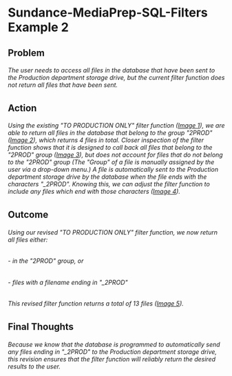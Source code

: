 # Sundance-MediaPrep-SQL-Filters Example 2

## Problem

######   The user needs to access all files in the database that have been sent to the Production department storage drive, but the current filter function does not return all files that have been sent.


## Action
  
######   Using the existing "TO PRODUCTION ONLY" filter function ([Image 1](sql_filters2-1.png)), we are able to return all files in the database that belong to the group "2PROD" ([Image 2](sql_filters2-2.png)), which returns 4 files in total.  Closer inspection of the filter function shows that it is designed to call back all files that belong to the "2PROD" group ([Image 3](sql_filters2-3.png)), but does not account for files that do not belong to the "2PROD" group (The "Group" of a file is manually assigned by the user via a drop-down menu.)  A file is automatically sent to the Production department storage drive by the database when the file ends with the characters "_2PROD".  Knowing this, we can adjust the filter function to include any files which end with those characters ([Image 4](sql_filters2-4.png)).

## Outcome

######   Using our revised "TO PRODUCTION ONLY" filter function, we now return all files either: 
######   - in the "2PROD" group, or
######   - files with a filename ending in "_2PROD"

######   This revised filter function returns a total of 13 files ([Image 5](sql_filters2-5.png)).

## Final Thoughts

######   Because we know that the database is programmed to automatically send any files ending in "_2PROD" to the Production department storage drive, this revision ensures that the filter function will reliably return the desired results to the user.
